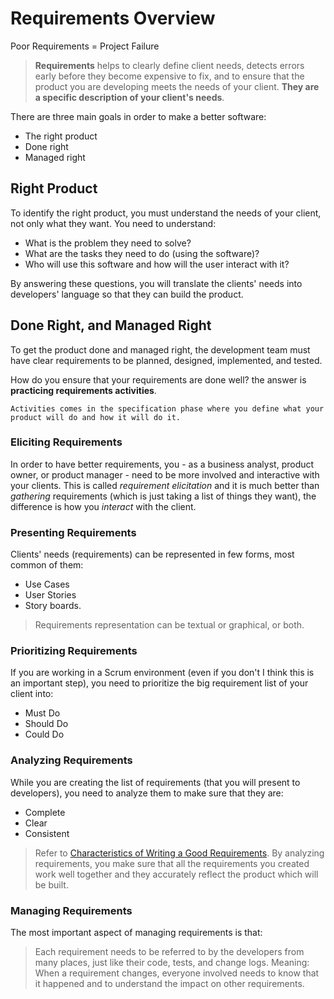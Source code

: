 # Requirements Overview
Poor Requirements = Project Failure

> **Requirements** helps to clearly define client needs, detects errors early before they become expensive to fix, and to ensure that the product you are developing meets the needs of your client.
> **They are a specific description of your client's needs**.
 
There are three main goals in order to make a better software:
- The right product
- Done right
- Managed right

## Right Product
To identify the right product, you must understand the needs of your client, not only what they want.
You need to understand:
- What is the problem they need to solve?
- What are the tasks they need to do (using the software)?
- Who will use this software and how will the user interact with it?

By answering these questions, you will translate the clients' needs into developers' language so that they can build the product.

## Done Right, and Managed Right
To get the product done and managed right, the development team must have clear requirements to be planned, designed, implemented, and tested.

How do you ensure that your requirements are done well?
the answer is **practicing requirements activities**.
```text
Activities comes in the specification phase where you define what your product will do and how it will do it.
```
### Eliciting Requirements
In order to have better requirements, you - as a business analyst, product owner, or product manager - need to be more involved and interactive with your clients. This is called *requirement elicitation* and it is much better than *gathering* requirements (which is just taking a list of things they want), the difference is how you *interact* with the client.

### Presenting Requirements
Clients' needs (requirements) can be represented in few forms, most common of them:
- Use Cases
- User Stories
- Story boards.
> Requirements representation can be textual or graphical, or both.

### Prioritizing Requirements
If you are working in a Scrum environment (even if you don't I think this is an important step), you need to prioritize the big requirement list of your client into:
- Must Do
- Should Do
- Could Do

### Analyzing Requirements
While you are creating the list of requirements (that you will present to developers), you need to analyze them to make sure that they are:
- Complete
- Clear
- Consistent
> Refer to [Characteristics of Writing a Good Requirements](https://github.com/SG-Eddin/Technical-Documentation-Best-Practices/blob/main/Requirements-Writing.md#characteristics-of-requirements).
By analyzing requirements, you make sure that all the requirements you created work well together and they accurately reflect the product which will be built.

### Managing Requirements
The most important aspect of managing requirements is that:
> Each requirement needs to be referred to by the developers from many places, just like their code, tests, and change logs.
Meaning: When a requirement changes, everyone involved needs to know that it happened and to understand the impact on other requirements.


